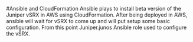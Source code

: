 #Ansible and CloudFormation
Ansible plays to install beta version of the Juniper vSRX in AWS using CloudFormation.
After being deployed in AWS, ansible will wait for vSRX to come up and will put setup some basic configuration.
From this point Juniper.junos Ansible role used to configure the vSRX.
